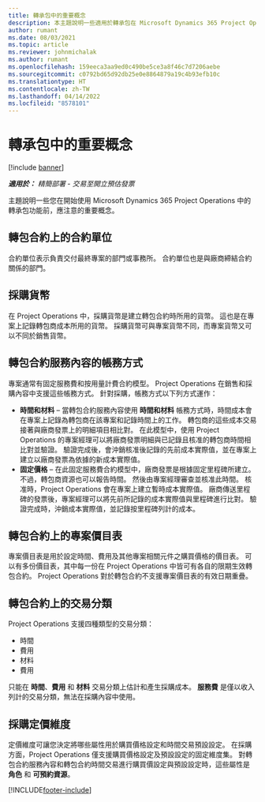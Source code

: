 ```yaml
---
title: 轉承包中的重要概念
description: 本主題說明一些適用於轉承包在 Microsoft Dynamics 365 Project Operations 中的重要概念。
author: rumant
ms.date: 08/03/2021
ms.topic: article
ms.reviewer: johnmichalak
ms.author: rumant
ms.openlocfilehash: 159eeca3aa9ed0c490be5ce3a8f46c7d7206aebe
ms.sourcegitcommit: c0792bd65d92db25e0e8864879a19c4b93efb10c
ms.translationtype: HT
ms.contentlocale: zh-TW
ms.lasthandoff: 04/14/2022
ms.locfileid: "8578101"
---
```

# <a name="key-concepts-in-subcontracting"></a>轉承包中的重要概念

[!include [banner](../../includes/dataverse-preview.md)]

_**適用於：** 精簡部署 - 交易至開立預估發票_

主題說明一些您在開始使用 Microsoft Dynamics 365 Project Operations 中的轉承包功能前，應注意的重要概念。

## <a name="contracting-unit-on-the-subcontract"></a>轉包合約上的合約單位

合約單位表示負責交付最終專案的部門或事務所。 合約單位也是與廠商締結合約關係的部門。

## <a name="purchase-currency"></a>採購貨幣

在 Project Operations 中，採購貨幣是建立轉包合約時所用的貨幣。 這也是在專案上記錄轉包商成本所用的貨幣。 採購貨幣可與專案貨幣不同，而專案貨幣又可以不同於銷售貨幣。

## <a name="billing-methods-on-subcontract-lines"></a>轉包合約服務內容的帳務方式

專案通常有固定服務費和按用量計費合約模型。 Project Operations 在銷售和採購內容中支援這些帳務方式。 針對採購，帳務方式以下列方式運作：

- **時間和材料** – 當轉包合約服務內容使用 **時間和材料** 帳務方式時，時間成本會在專案上記錄為轉包商在該專案和記錄時間上的工作。 轉包商的這些成本交易接著與廠商發票上的明細項目相比對。 在此模型中，使用 Project Operations 的專案經理可以將廠商發票明細與已記錄且核准的轉包商時間相比對並驗證。 驗證完成後，會沖銷核准後記錄的先前成本實際值，並在專案上建立以廠商發票為依據的新成本實際值。
- **固定價格** – 在此固定服務費合約模型中，廠商發票是根據固定里程碑所建立。 不過，轉包商資源也可以報告時間。 然後由專案經理審查並核准此時間。 核准時，Project Operations 會在專案上建立暫時成本實際值。 廠商傳送里程碑的發票後，專案經理可以將先前所記錄的成本實際值與里程碑進行比對。 驗證完成時，沖銷成本實際值，並記錄按里程碑列計的成本。

## <a name="project-price-lists-on-subcontracts"></a>轉包合約上的專案價目表

專案價目表是用於設定時間、費用及其他專案相關元件之購買價格的價目表。 可以有多份價目表，其中每一份在 Project Operations 中皆可有各自的限期生效轉包合約。 Project Operations 對於轉包合約不支援專案價目表的有效日期重疊。

## <a name="transaction-classes-on-subcontracts"></a>轉包合約上的交易分類

Project Operations 支援四種類型的交易分類：

- 時間
- 費用
- 材料
- 費用

只能在 **時間**、**費用** 和 **材料** 交易分類上估計和產生採購成本。 **服務費** 是僅以收入列計的交易分類，無法在採購內容中使用。

## <a name="purchase-pricing-dimensions"></a>採購定價維度

定價維度可讓您決定將哪些屬性用於購買價格設定和時間交易預設設定。 在採購方面，Project Operations 僅支援購買價格設定及預設設定的固定維度集。 對轉包合約服務內容和轉包合約時間交易進行購買價設定與預設設定時，這些屬性是 **角色** 和 **可預約資源**。

[!INCLUDE[footer-include](../../includes/footer-banner.md)]
